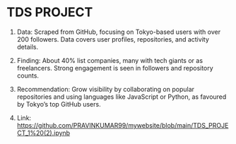 # TDS PROJECT
1.	Data: Scraped from GitHub, focusing on Tokyo-based users with over 200 followers. Data covers user profiles, repositories, and activity details.
2.	Finding: About 40% list companies, many with tech giants or as freelancers. Strong engagement is seen in followers and repository counts.
3.	Recommendation: Grow visibility by collaborating on popular repositories and using languages like JavaScript or Python, as favoured by Tokyo’s top GitHub users.

4.	Link: https://github.com/PRAVINKUMAR99/mywebsite/blob/main/TDS_PROJECT_1%20(2).ipynb
